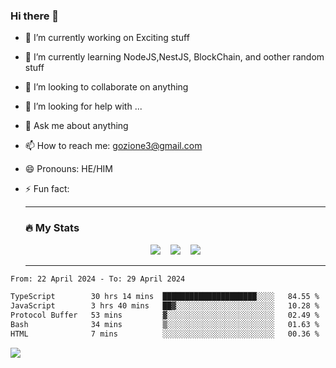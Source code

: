 ### Hi there 👋

<!--
**charlieScript/charlieScript** is a ✨ _special_ ✨ repository because its `README.md` (this file) appears on your GitHub profile.

Here are some ideas to get you started: -->

- 🔭 I’m currently working on Exciting stuff
- 🌱 I’m currently learning NodeJS,NestJS, BlockChain, and oother random stuff
- 👯 I’m looking to collaborate on anything
- 🤔 I’m looking for help with ...
- 💬 Ask me about anything
- 📫 How to reach me: gozione3@gmail.com
- 😄 Pronouns: HE/HIM
- ⚡ Fun fact:


  ---

  ### :fire: My Stats

  <div id="stats" align="center">
  <img src="http://github-readme-streak-stats.herokuapp.com?user=charlieScript&theme=dark&date_format=M%20j%5B%2C%20Y%5D" />&nbsp;&nbsp;&nbsp;
  <img src="https://github-readme-stats.vercel.app/api/top-langs/?username=charlieScript&layout=compact&theme=vision-friendly-dark"/>&nbsp;&nbsp;&nbsp;
  <img src="https://github-readme-stats.vercel.app/api?username=charlieScript&show_icons=true&theme=radical"/>
  </div>

  ---



<!--START_SECTION:waka-->

```txt
From: 22 April 2024 - To: 29 April 2024

TypeScript        30 hrs 14 mins  █████████████████████░░░░   84.55 %
JavaScript        3 hrs 40 mins   ██▓░░░░░░░░░░░░░░░░░░░░░░   10.28 %
Protocol Buffer   53 mins         ▓░░░░░░░░░░░░░░░░░░░░░░░░   02.49 %
Bash              34 mins         ▒░░░░░░░░░░░░░░░░░░░░░░░░   01.63 %
HTML              7 mins          ░░░░░░░░░░░░░░░░░░░░░░░░░   00.36 %
```

<!--END_SECTION:waka-->
![](https://komarev.com/ghpvc/?username=charlieScript)
